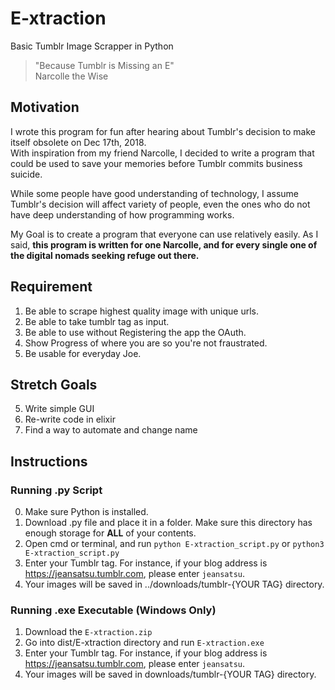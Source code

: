# E-xtraction

Basic Tumblr Image Scrapper in Python

> "Because Tumblr is Missing an E"  
> Narcolle the Wise

## Motivation
I wrote this program for fun after hearing about Tumblr's decision to make itself obsolete on Dec 17th, 2018.  
With inspiration from my friend Narcolle, I decided to write a program that could be used to save your memories before Tumblr commits business suicide. 

While some people have good understanding of technology, I assume Tumblr's decision will affect variety of people, even the ones who do not have deep understanding of how programming works. 

My Goal is to create a program that everyone can use relatively easily. As I said, **this program is written for one Narcolle, and for every single one of the digital nomads seeking refuge out there.**

## Requirement

1. Be able to scrape highest quality image with unique urls.  
2. Be able to take tumblr tag as input.  
3. Be able to use without Registering the app the OAuth.  
4. Show Progress of where you are so you're not fraustrated.  
5. Be usable for everyday Joe.  

## Stretch Goals

5. Write simple GUI  
6. Re-write code in elixir  
7. Find a way to automate and change name  

## Instructions

### Running .py Script
0. Make sure Python is installed.
1. Download .py file and place it in a folder. Make sure this directory has enough storage for **ALL** of your contents.
2. Open cmd or terminal, and run `python E-xtraction_script.py` or `python3 E-xtraction_script.py`
3. Enter your Tumblr tag. For instance, if your blog address is https://jeansatsu.tumblr.com, please enter `jeansatsu`.
4. Your images will be saved in ../downloads/tumblr-{YOUR TAG} directory.

### Running .exe Executable (Windows Only)
1. Download the `E-xtraction.zip`
2. Go into dist/E-xtraction directory and run `E-xtraction.exe`
3. Enter your Tumblr tag. For instance, if your blog address is https://jeansatsu.tumblr.com, please enter `jeansatsu`.
4. Your images will be saved in downloads/tumblr-{YOUR TAG} directory.

